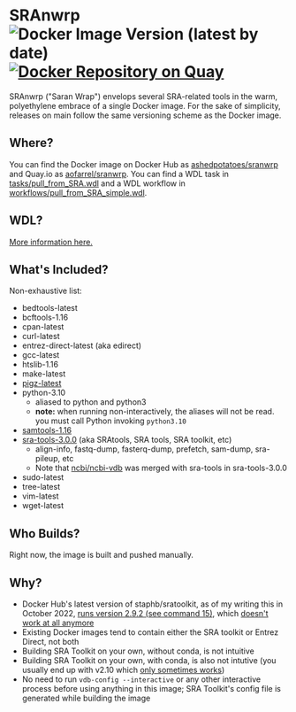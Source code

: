 # SRAnwrp ![Docker Image Version (latest by date)](https://img.shields.io/docker/v/ashedpotatoes/sranwrp) [![Docker Repository on Quay](https://quay.io/repository/aofarrel/sranwrp/status "Docker Repository on Quay")](https://quay.io/repository/aofarrel/sranwrp)
SRAnwrp ("Saran Wrap") envelops several SRA-related tools in the warm, polyethylene embrace of a single Docker image. For the sake of simplicity, releases on main follow the same versioning scheme as the Docker image.

## Where?
You can find the Docker image on Docker Hub as [ashedpotatoes/sranwrp](https://hub.docker.com/r/ashedpotatoes/sranwrp) and Quay.io as [aofarrel/sranwrp](quay.io/aofarrel/sranwrp). You can find a WDL task in [tasks/pull_from_SRA.wdl](./tasks/pull_from_SRA.wdl) and a WDL workflow in [workflows/pull_from_SRA_simple.wdl](workflows/pull_from_SRA_simple.wdl).

## WDL?
[More information here.](./wdl.md)

## What's Included?
Non-exhaustive list:
* bedtools-latest
* bcftools-1.16
* cpan-latest
* curl-latest
* entrez-direct-latest (aka edirect)
* gcc-latest
* htslib-1.16
* make-latest
* [pigz-latest](https://github.com/madler/pigz)
* python-3.10
	* aliased to python and python3
	* **note:** when running non-interactively, the aliases will not be read. you must call Python invoking `python3.10`
* [samtools-1.16](https://github.com/samtools/samtools) 
* [sra-tools-3.0.0](https://github.com/ncbi/sra-tools) (aka SRAtools, SRA tools, SRA toolkit, etc)
	* align-info, fastq-dump, fasterq-dump, prefetch, sam-dump, sra-pileup, etc
	* Note that [ncbi/ncbi-vdb](https://github.com/ncbi/ncbi-vdb) was merged with sra-tools in sra-tools-3.0.0
* sudo-latest
* tree-latest
* vim-latest
* wget-latest

## Who Builds?
Right now, the image is built and pushed manually.

## Why?
* Docker Hub's latest version of staphb/sratoolkit, as of my writing this in October 2022, [runs version 2.9.2 (see command 15)](https://hub.docker.com/layers/staphb/sratoolkit/latest/images/sha256-84fc990e6d04f263d7bea82dcbff7f5dd9182ab5234314bb0daf2e2db977e4a0?context=explore), which [doesn't work at all anymore](https://github.com/ncbi/sra-tools/issues/714)
* Existing Docker images tend to contain either the SRA toolkit or Entrez Direct, not both
* Building SRA Toolkit on your own, without conda, is not intuitive
* Building SRA Toolkit on your own, with conda, is also not intutive (you usually end up with v2.10 which [only sometimes works](./debug/README.md))
* No need to run `vdb-config --interactive` or any other interactive process before using anything in this image; SRA Toolkit's config file is generated while building the image
